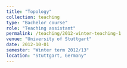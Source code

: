 ```yaml
---
title: "Topology"
collection: teaching
type: "Bachelor course"
role: "Teaching assistant"
permalink: /teaching/2012-winter-teaching-1
venue: "University of Stuttgart"
date: 2012-10-01
semester: "Winter term 2012/13"
location: "Stuttgart, Germany"
---
```

